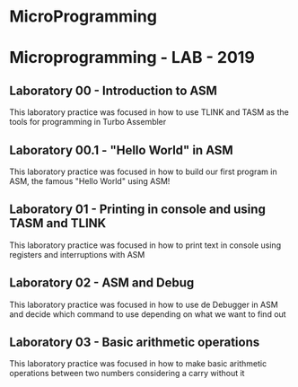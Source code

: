# MicroProgramming
# Microprogramming - LAB - 2019

## Laboratory 00 - Introduction to ASM
This laboratory practice was focused in how to use TLINK and TASM
as the tools for programming in Turbo Assembler
## Laboratory 00.1 - "Hello World" in ASM
This laboratory practice was focused in how to build our first program
in ASM, the famous "Hello World" using ASM!
## Laboratory 01 - Printing in console and using TASM and TLINK
This laboratory practice was focused in how to print text in console
using registers and interruptions with ASM
## Laboratory 02 - ASM and Debug
This laboratory practice was focused in how to use de Debugger in ASM
and decide which command to use depending on what we want to find out
## Laboratory 03 - Basic arithmetic operations
This laboratory practice was focused in how to make basic arithmetic operations
between two numbers considering a carry without it